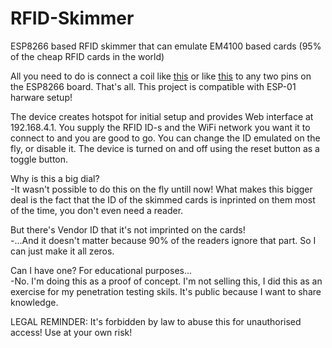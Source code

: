 # RFID-Skimmer
ESP8266 based RFID skimmer that can emulate EM4100 based cards (95% of the cheap RFID cards in the world)

All you need to do is connect a coil like [this](https://raw.githubusercontent.com/Crypter/RFID-Skimmer/master/images/rfid_coil.jpg) or like [this](https://raw.githubusercontent.com/Crypter/RFID-Skimmer/master/images/inductor.jpg) to any two pins on the ESP8266 board. That's all. This project is compatible with ESP-01 harware setup!

The device creates hotspot for initial setup and provides Web interface at 192.168.4.1. You supply the RFID ID-s and the WiFi network you want it to connect to and you are good to go. You can change the ID emulated on the fly, or disable it. The device is turned on and off using the reset button as a toggle button.

Why is this a big dial?  
-It wasn't possible to do this on the fly untill now! What makes this bigger deal is the fact that the ID of the skimmed cards is inprinted on them most of the time, you don't even need a reader.

But there's Vendor ID that it's not imprinted on the cards!  
-...And it doesn't matter because 90% of the readers ignore that part. So I can just make it all zeros.

Can I have one? For educational purposes...  
-No. I'm doing this as a proof of concept. I'm not selling this, I did this as an exercise for my penetration testing skils. It's public because I want to share knowledge.

LEGAL REMINDER: It's forbidden by law to abuse this for unauthorised access! Use at your own risk!
